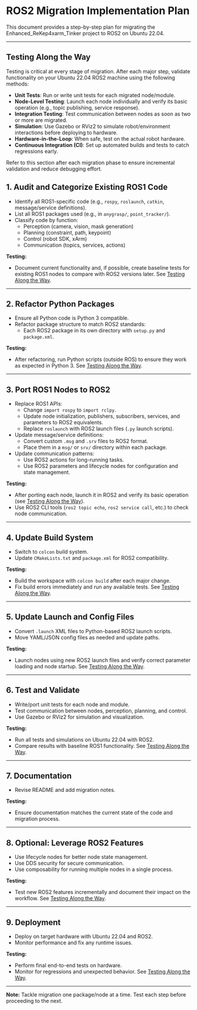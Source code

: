# ROS2 Migration Implementation Plan

This document provides a step-by-step plan for migrating the Enhanced_ReKep4xarm_Tinker project to ROS2 on Ubuntu 22.04.

---

## Testing Along the Way

Testing is critical at every stage of migration. After each major step, validate functionality on your Ubuntu 22.04 ROS2 machine using the following methods:

- **Unit Tests**: Run or write unit tests for each migrated node/module.
- **Node-Level Testing**: Launch each node individually and verify its basic operation (e.g., topic publishing, service response).
- **Integration Testing**: Test communication between nodes as soon as two or more are migrated.
- **Simulation**: Use Gazebo or RViz2 to simulate robot/environment interactions before deploying to hardware.
- **Hardware-in-the-Loop**: When safe, test on the actual robot hardware.
- **Continuous Integration (CI)**: Set up automated builds and tests to catch regressions early.

Refer to this section after each migration phase to ensure incremental validation and reduce debugging effort.

## 1. Audit and Categorize Existing ROS1 Code

- Identify all ROS1-specific code (e.g., `rospy`, `roslaunch`, `catkin`, message/service definitions).
- List all ROS1 packages used (e.g., in `anygrasp/`, `point_tracker/`).
- Classify code by function:
  - Perception (camera, vision, mask generation)
  - Planning (constraint, path, keypoint)
  - Control (robot SDK, xArm)
  - Communication (topics, services, actions)

**Testing:**
- Document current functionality and, if possible, create baseline tests for existing ROS1 nodes to compare with ROS2 versions later. See [Testing Along the Way](#testing-along-the-way).

---

## 2. Refactor Python Packages

- Ensure all Python code is Python 3 compatible.
- Refactor package structure to match ROS2 standards:
  - Each ROS2 package in its own directory with `setup.py` and `package.xml`.

**Testing:**
- After refactoring, run Python scripts (outside ROS) to ensure they work as expected in Python 3. See [Testing Along the Way](#testing-along-the-way).

---

## 3. Port ROS1 Nodes to ROS2

- Replace ROS1 APIs:
  - Change `import rospy` to `import rclpy`.
  - Update node initialization, publishers, subscribers, services, and parameters to ROS2 equivalents.
  - Replace `roslaunch` with ROS2 launch files (`.py` launch scripts).
- Update message/service definitions:
  - Convert custom `.msg` and `.srv` files to ROS2 format.
  - Place them in a `msg/` or `srv/` directory within each package.
- Update communication patterns:
  - Use ROS2 actions for long-running tasks.
  - Use ROS2 parameters and lifecycle nodes for configuration and state management.

**Testing:**
- After porting each node, launch it in ROS2 and verify its basic operation (see [Testing Along the Way](#testing-along-the-way)).
- Use ROS2 CLI tools (`ros2 topic echo`, `ros2 service call`, etc.) to check node communication.

---

## 4. Update Build System

- Switch to `colcon` build system.
- Update `CMakeLists.txt` and `package.xml` for ROS2 compatibility.

**Testing:**
- Build the workspace with `colcon build` after each major change.
- Fix build errors immediately and run any available tests. See [Testing Along the Way](#testing-along-the-way).

---

## 5. Update Launch and Config Files

- Convert `.launch` XML files to Python-based ROS2 launch scripts.
- Move YAML/JSON config files as needed and update paths.

**Testing:**
- Launch nodes using new ROS2 launch files and verify correct parameter loading and node startup. See [Testing Along the Way](#testing-along-the-way).

---

## 6. Test and Validate

- Write/port unit tests for each node and module.
- Test communication between nodes, perception, planning, and control.
- Use Gazebo or RViz2 for simulation and visualization.

**Testing:**
- Run all tests and simulations on Ubuntu 22.04 with ROS2.
- Compare results with baseline ROS1 functionality. See [Testing Along the Way](#testing-along-the-way).

---

## 7. Documentation

- Revise README and add migration notes.

**Testing:**
- Ensure documentation matches the current state of the code and migration process.

---

## 8. Optional: Leverage ROS2 Features

- Use lifecycle nodes for better node state management.
- Use DDS security for secure communication.
- Use composability for running multiple nodes in a single process.

**Testing:**
- Test new ROS2 features incrementally and document their impact on the workflow. See [Testing Along the Way](#testing-along-the-way).

---

## 9. Deployment

- Deploy on target hardware with Ubuntu 22.04 and ROS2.
- Monitor performance and fix any runtime issues.

**Testing:**
- Perform final end-to-end tests on hardware.
- Monitor for regressions and unexpected behavior. See [Testing Along the Way](#testing-along-the-way).

---

**Note:** Tackle migration one package/node at a time. Test each step before proceeding to the next.

